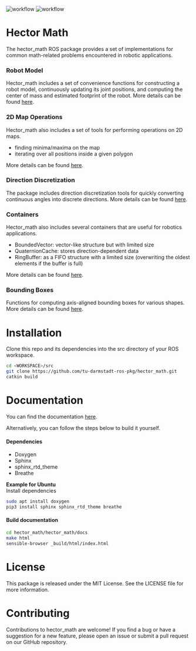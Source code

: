 
![workflow](https://github.com/tu-darmstadt-ros-pkg/hector_math/actions/workflows/ci.yml/badge.svg)
![workflow](https://github.com/tu-darmstadt-ros-pkg/hector_math/actions/workflows/documentation.yml/badge.svg)
# Hector Math
The hector_math ROS package provides a set of implementations for common math-related problems encountered in robotic
applications.

### Robot Model

Hector_math includes a set of convenience functions for constructing a robot model, continuously updating its joint
positions, and computing the center of mass and estimated footprint of the robot.
More details can be found [here](https://tu-darmstadt-ros-pkg.github.io/hector_math/en/master/pages/Robot.html).

### 2D Map Operations

Hector_math also includes a set of tools for performing operations on 2D maps.

* finding minima/maxima on the map
* iterating over all positions inside a given polygon

More details can be found [here](https://tu-darmstadt-ros-pkg.github.io/hector_math/en/master/pages/MapOperations.html).

### Direction Discretization

The package includes direction discretization tools for quickly converting continuous angles into discrete
directions. More details can be found
[here](https://tu-darmstadt-ros-pkg.github.io/hector_math/en/master/pages/QuaternionBinning.html).

### Containers

Hector_math also includes several containers that are useful for robotics applications.

* BoundedVector: vector-like structure but with limited size
* QuaternionCache: stores direction-dependent data
* RingBuffer: as a FIFO structure with a limited size (overwriting the oldest elements if the buffer is full)

More details can be found [here](https://tu-darmstadt-ros-pkg.github.io/hector_math/en/master/pages/Containers.html).

### Bounding Boxes

Functions for computing axis-aligned bounding boxes for various shapes.
More details can be found [here](https://tu-darmstadt-ros-pkg.github.io/hector_math/en/master/pages/Shapes.html).

# Installation

Clone this repo and its dependencies into the src directory of your ROS workspace.

```bash
cd <WORKSPACE>/src
git clone https://github.com/tu-darmstadt-ros-pkg/hector_math.git
catkin build
```

# Documentation

You can find the documentation [here](https://tu-darmstadt-ros-pkg.github.io/hector_math/en/master/).

Alternatively, you can follow the steps below to build it yourself.

#### Dependencies

* Doxygen
* Sphinx
* sphinx_rtd_theme
* Breathe

**Example for Ubuntu**  
Install dependencies

```bash
sudo apt install doxygen
pip3 install sphinx sphinx_rtd_theme breathe
```

#### Build documentation

```bash
cd hector_math/hector_math/docs
make html
sensible-browser _build/html/index.html
```

# License

This package is released under the MIT License. See the LICENSE file for more information.

# Contributing

Contributions to hector_math are welcome! If you find a bug or have a suggestion for a new feature, please open an issue
or submit a pull request on our GitHub repository.
